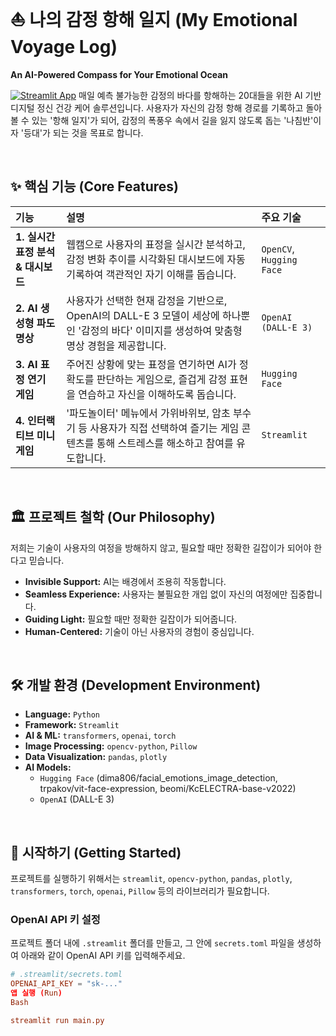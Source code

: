 # ⛵ 나의 감정 항해 일지 (My Emotional Voyage Log)

**An AI-Powered Compass for Your Emotional Ocean**

[![Streamlit App](https://static.streamlit.io/badges/streamlit_badge_black_white.svg)](https://your-streamlit-app-url.com) 매일 예측 불가능한 감정의 바다를 항해하는 20대들을 위한 AI 기반 디지털 정신 건강 케어 솔루션입니다. 사용자가 자신의 감정 항해 경로를 기록하고 돌아볼 수 있는 '항해 일지'가 되어, 감정의 폭풍우 속에서 길을 잃지 않도록 돕는 '나침반'이자 '등대'가 되는 것을 목표로 합니다.

<br>

## ✨ 핵심 기능 (Core Features)

| 기능 | 설명 | 주요 기술 |
| :--- | :--- | :--- |
| **1. 실시간 표정 분석 & 대시보드** | 웹캠으로 사용자의 표정을 실시간 분석하고, 감정 변화 추이를 시각화된 대시보드에 자동 기록하여 객관적인 자기 이해를 돕습니다. | `OpenCV`, `Hugging Face` |
| **2. AI 생성형 파도 명상** | 사용자가 선택한 현재 감정을 기반으로, OpenAI의 DALL-E 3 모델이 세상에 하나뿐인 '감정의 바다' 이미지를 생성하여 맞춤형 명상 경험을 제공합니다. | `OpenAI (DALL-E 3)` |
| **3. AI 표정 연기 게임** | 주어진 상황에 맞는 표정을 연기하면 AI가 정확도를 판단하는 게임으로, 즐겁게 감정 표현을 연습하고 자신을 이해하도록 돕습니다. | `Hugging Face` |
| **4. 인터랙티브 미니게임** | '파도놀이터' 메뉴에서 가위바위보, 암초 부수기 등 사용자가 직접 선택하여 즐기는 게임 콘텐츠를 통해 스트레스를 해소하고 참여를 유도합니다. | `Streamlit` |

<br>

## 🏛️ 프로젝트 철학 (Our Philosophy)

저희는 기술이 사용자의 여정을 방해하지 않고, 필요할 때만 정확한 길잡이가 되어야 한다고 믿습니다.

* **Invisible Support:** AI는 배경에서 조용히 작동합니다.
* **Seamless Experience:** 사용자는 불필요한 개입 없이 자신의 여정에만 집중합니다.
* **Guiding Light:** 필요할 때만 정확한 길잡이가 되어줍니다.
* **Human-Centered:** 기술이 아닌 사용자의 경험이 중심입니다.

<br>

## 🛠️ 개발 환경 (Development Environment)

* **Language:** `Python`
* **Framework:** `Streamlit`
* **AI & ML:** `transformers`, `openai`, `torch`
* **Image Processing:** `opencv-python`, `Pillow`
* **Data Visualization:** `pandas`, `plotly`
* **AI Models:**
    * `Hugging Face` (dima806/facial_emotions_image_detection, trpakov/vit-face-expression, beomi/KcELECTRA-base-v2022)
    * `OpenAI` (DALL-E 3)

<br>

## 🚀 시작하기 (Getting Started)

프로젝트를 실행하기 위해서는 `streamlit`, `opencv-python`, `pandas`, `plotly`, `transformers`, `torch`, `openai`, `Pillow` 등의 라이브러리가 필요합니다.

### OpenAI API 키 설정

프로젝트 폴더 내에 `.streamlit` 폴더를 만들고, 그 안에 `secrets.toml` 파일을 생성하여 아래와 같이 OpenAI API 키를 입력해주세요.

```toml
# .streamlit/secrets.toml
OPENAI_API_KEY = "sk-..."
앱 실행 (Run)
Bash

streamlit run main.py
